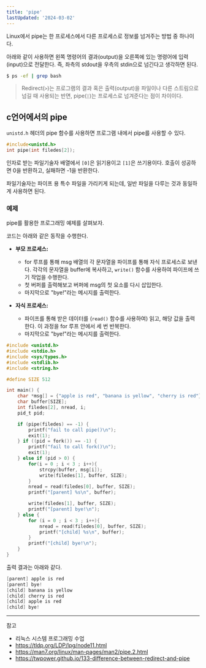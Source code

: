 ```yaml
---
title: 'pipe'
lastUpdated: '2024-03-02'
---
```


Linux에서 pipe는 한 프로세스에서 다른 프로세스로 정보를 넘겨주는 방법 중 하나이다.

아래와 같이 사용하면 왼쪽 명령어의 결과(output)을 오른쪽에 있는 명령어에 입력(input)으로 전달한다. 즉, 좌측의 stdout을 우측의 stdin으로 넘긴다고 생각하면 된다.

```bash
$ ps -ef | grep bash
```

> Redirect(`>`)는 프로그램의 결과 혹은 출력(output)을 파일이나 다른 스트림으로 넘길 때 사용되는 반면, pipe(`|`)는 프로세스로 넘겨준다는 점이 차이이다.

## c언어에서의 pipe

`unistd.h` 헤더의 pipe 함수를 사용하면 프로그램 내에서 pipe를 사용할 수 있다.

```c
#include<unistd.h>
int pipe(int filedes[2]);
```

인자로 받는 파일기술자 배열에서 `[0]`은 읽기용이고 `[1]`은 쓰기용이다. 호출이 성공하면 0을 반환하고, 실패하면 -1을 반환한다.

파일기술자는 파이프 용 특수 파일을 가리키게 되는데, 일반 파일을 다루는 것과 동일하게 사용하면 된다. 

### 예제

pipe를 활용한 프로그래밍 예제를 살펴보자. 

코드는 아래와 같은 동작을 수행한다.

- **부모 프로세스:**
  - for 루프를 통해 msg 배열의 각 문자열을 파이프를 통해 자식 프로세스로 보낸다. 각각의 문자열을 buffer에 복사하고, `write()` 함수를 사용하여 파이프에 쓰기 작업을 수행한다.
  - 첫 버퍼를 출력해보고 버퍼에 msg의 첫 요소를 다시 삽입한다.
  - 마지막으로 "bye!"라는 메시지를 출력한다.
   
- **자식 프로세스:**
  - 파이프를 통해 받은 데이터를 (`read()` 함수를 사용하여) 읽고, 해당 값을 출력한다. 이 과정을 for 루프 안에서 세 번 반복한다.
  - 마지막으로 "bye!"라는 메시지를 출력한다.

```c
#include <unistd.h>
#include <stdio.h>
#include <sys/types.h>
#include <stdlib.h>
#include <string.h>

#define SIZE 512

int main() {
	char *msg[] = {"apple is red", "banana is yellow", "cherry is red"};
	char buffer[SIZE];
	int filedes[2], nread, i;
	pid_t pid;

	if (pipe(filedes) == -1) {
		printf("fail to call pipe()\n");
		exit(1);
	} if ((pid = fork()) == -1) {
		printf("fail to call fork()\n");
		exit(1);
	} else if (pid > 0) {
		for(i = 0 ; i < 3 ; i++){
			strcpy(buffer, msg[i]);
			write(filedes[1], buffer, SIZE);
		}
		nread = read(filedes[0], buffer, SIZE);
		printf("[parent] %s\n", buffer);

		write(filedes[1], buffer, SIZE);
		printf("[parent] bye!\n");
	} else {
		for (i = 0 ; i < 3 ; i++){
		    nread = read(filedes[0], buffer, SIZE);
		    printf("[child] %s\n", buffer);
		}
		printf("[child] bye!\n");
	}
}
```

출력 결과는 아래와 같다.

```c
[parent] apple is red
[parent] bye!
[child] banana is yellow
[child] cherry is red
[child] apple is red
[child] bye!
```

---
참고
- 리눅스 시스템 프로그래밍 수업
- https://tldp.org/LDP/lpg/node11.html
- https://man7.org/linux/man-pages/man2/pipe.2.html
- https://twpower.github.io/133-difference-between-redirect-and-pipe